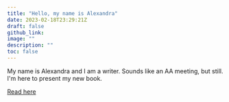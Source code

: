 ```yaml
---
title: "Hello, my name is Alexandra"
date: 2023-02-18T23:29:21Z
draft: false
github_link:
image: ""
description: ""
toc: false
---
```


My name is Alexandra and I am a writer. Sounds like an AA meeting, but still. I'm here to present my new book.

[Read here](https://bipoliarnayazvezda.github.io/insomnia/)